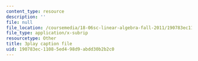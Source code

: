 ```yaml
---
content_type: resource
description: ''
file: null
file_location: /coursemedia/18-06sc-linear-algebra-fall-2011/190783ec11085ed498d9abdd30b2b2c0_YeyrH-Oc2p4.vtt
file_type: application/x-subrip
resourcetype: Other
title: 3play caption file
uid: 190783ec-1108-5ed4-98d9-abdd30b2b2c0
---
```

